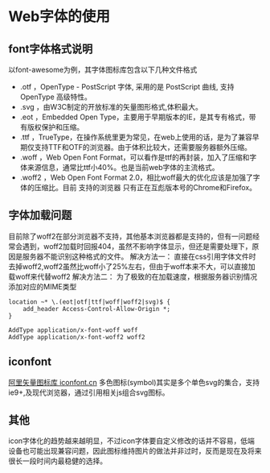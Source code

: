 # Web字体的使用

## font字体格式说明
以font-awesome为例，其字体图标库包含以下几种文件格式
- .otf ，OpenType - PostScript 字体, 采用的是 PostScript 曲线, 支持 OpenType 高级特性。
- .svg ，由W3C制定的开放标准的矢量图形格式,体积最大。
- .eot ，Embedded Open Type，主要用于早期版本的IE，是其专有格式，带有版权保护和压缩。
- .ttf ，TrueType，在操作系统里更为常见，在web上使用的话，是为了兼容早期仅支持TTF和OTF的浏览器。由于体积比较大，还需要服务器额外压缩。
- .woff ，Web Open Font Format，可以看作是ttf的再封装，加入了压缩和字体来源信息，通常比ttf小40%。也是当前web字体的主流格式。
- .woff2 ，Web Open Font Format 2.0，相比woff最大的优化应该是加强了字体的压缩比。目前 支持的浏览器 只有正在互彪版本号的Chrome和Firefox。

## 字体加载问题
目前除了woff2在部分浏览器不支持，其他基本浏览器都是支持的，但有一问题经常会遇到，woff2加载时回报404，虽然不影响字体显示，但还是需要处理下，原因是服务器不能识别这种格式的文件。
解决方法一：
直接在css引用字体文件时去掉woff2,woff2虽然比woff小了25%左右，但由于woff本来不大，可以直接加载woff来代替woff2
解决方法二：
为了极致的在加载速度，根据服务器识别情况添加对应的MIME类型
```
location ~* \.(eot|otf|ttf|woff|woff2|svg)$ {
    add_header Access-Control-Allow-Origin *;
}

AddType application/x-font-woff woff
AddType application/x-font-woff2 woff2
```

## iconfont
[阿里矢量图标库 iconfont.cn](http://www.iconfont.cn)
多色图标(symbol)其实是多个单色svg的集合，支持 ie9+,及现代浏览器，通过引用相关js组合svg图标。

## 其他
icon字体化的趋势越来越明显，不过icon字体要自定义修改的话并不容易，低端设备也可能出现兼容问题，因此图标维持图片的做法并非过时，反而是现在及将来很长一段时间内最稳健的选择。
